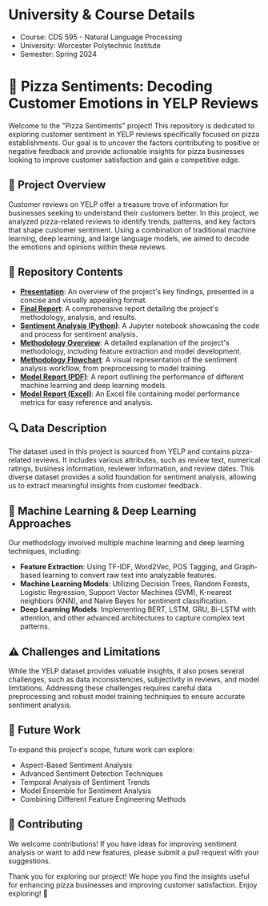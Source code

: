 # University & Course Details
- Course: CDS 595 - Natural Language Processing
- University: Worcester Polytechnic Institute
- Semester: Spring 2024

# 🍕 Pizza Sentiments: Decoding Customer Emotions in YELP Reviews

Welcome to the "Pizza Sentiments" project! This repository is dedicated to exploring customer sentiment in YELP reviews specifically focused on pizza establishments. Our goal is to uncover the factors contributing to positive or negative feedback and provide actionable insights for pizza businesses looking to improve customer satisfaction and gain a competitive edge.

## 🌟 Project Overview

Customer reviews on YELP offer a treasure trove of information for businesses seeking to understand their customers better. In this project, we analyzed pizza-related reviews to identify trends, patterns, and key factors that shape customer sentiment. Using a combination of traditional machine learning, deep learning, and large language models, we aimed to decode the emotions and opinions within these reviews.

## 📂 Repository Contents

- **[Presentation](./Presentation.pdf)**: An overview of the project's key findings, presented in a concise and visually appealing format.
- **[Final Report](./Report.pdf)**: A comprehensive report detailing the project's methodology, analysis, and results.
- **[Sentiment Analysis (Python)](./SentimentAnalysis.ipynb)**: A Jupyter notebook showcasing the code and process for sentiment analysis.
- **[Methodology Overview](./Methodology.pdf)**: A detailed explanation of the project's methodology, including feature extraction and model development.
- **[Methodology Flowchart](./Methodology.jpg)**: A visual representation of the sentiment analysis workflow, from preprocessing to model training.
- **[Model Report (PDF)](./Model_Report.pdf)**: A report outlining the performance of different machine learning and deep learning models.
- **[Model Report (Excel)](./Model_Report.xlsx)**: An Excel file containing model performance metrics for easy reference and analysis.

## 🔍 Data Description

The dataset used in this project is sourced from YELP and contains pizza-related reviews. It includes various attributes, such as review text, numerical ratings, business information, reviewer information, and review dates. This diverse dataset provides a solid foundation for sentiment analysis, allowing us to extract meaningful insights from customer feedback.

## 🧠 Machine Learning & Deep Learning Approaches

Our methodology involved multiple machine learning and deep learning techniques, including:
- **Feature Extraction**: Using TF-IDF, Word2Vec, POS Tagging, and Graph-based learning to convert raw text into analyzable features.
- **Machine Learning Models**: Utilizing Decision Trees, Random Forests, Logistic Regression, Support Vector Machines (SVM), K-nearest neighbors (KNN), and Naive Bayes for sentiment classification.
- **Deep Learning Models**: Implementing BERT, LSTM, GRU, Bi-LSTM with attention, and other advanced architectures to capture complex text patterns.

## ⚠️ Challenges and Limitations

While the YELP dataset provides valuable insights, it also poses several challenges, such as data inconsistencies, subjectivity in reviews, and model limitations. Addressing these challenges requires careful data preprocessing and robust model training techniques to ensure accurate sentiment analysis.

## 📅 Future Work

To expand this project's scope, future work can explore:
- Aspect-Based Sentiment Analysis
- Advanced Sentiment Detection Techniques
- Temporal Analysis of Sentiment Trends
- Model Ensemble for Sentiment Analysis
- Combining Different Feature Engineering Methods

## 👏 Contributing

We welcome contributions! If you have ideas for improving sentiment analysis or want to add new features, please submit a pull request with your suggestions.

Thank you for exploring our project! We hope you find the insights useful for enhancing pizza businesses and improving customer satisfaction. Enjoy exploring! 🍕
